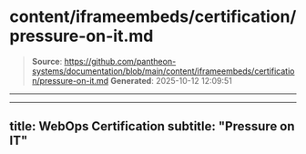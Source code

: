# content/iframeembeds/certification/pressure-on-it.md

> **Source**: https://github.com/pantheon-systems/documentation/blob/main/content/iframeembeds/certification/pressure-on-it.md
> **Generated**: 2025-10-12 12:09:51

---

---
title: WebOps Certification
subtitle: "Pressure on IT"
---

<Partial file="certification-guide/pressure-on-it.md" />
